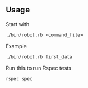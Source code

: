 ## Usage

Start with

    ./bin/robot.rb <command_file>

Example
  
    ./bin/robot.rb first_data

Run this to run Rspec tests
  
    rspec spec


